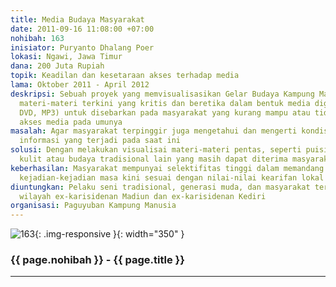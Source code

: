 ```yaml
---
title: Media Budaya Masyarakat
date: 2011-09-16 11:08:00 +07:00
nohibah: 163
inisiator: Puryanto Dhalang Poer
lokasi: Ngawi, Jawa Timur
dana: 200 Juta Rupiah
topik: Keadilan dan kesetaraan akses terhadap media
lama: Oktober 2011 - April 2012
deskripsi: Sebuah proyek yang memvisualisasikan Gelar Budaya Kampung Manusia dengan
  materi-materi terkini yang kritis dan beretika dalam bentuk media digital (VCD,
  DVD, MP3) untuk disebarkan pada masyarakat yang kurang mampu atau tidak bisa mendapat
  akses media pada umunya
masalah: Agar masyarakat terpinggir juga mengetahui dan mengerti kondisi serta perkembangan
  informasi yang terjadi pada saat ini
solusi: Dengan melakukan visualisai materi-materi pentas, seperti puisi, teater, wayang
  kulit atau budaya tradisional lain yang masih dapat diterima masyarakat terpinggir
keberhasilan: Masyarakat mempunyai selektifitas tinggi dalam memandang dan menyikapi
  kejadian-kejadian masa kini sesuai dengan nilai-nilai kearifan lokal
diuntungkan: Pelaku seni tradisional, generasi muda, dan masyarakat terpinggir di
  wilayah ex-karisidenan Madiun dan ex-karisidenan Kediri
organisasi: Paguyuban Kampung Manusia
---
```


![163](/static/img/hibahcmb/163.png){: .img-responsive }{: width="350" }

### {{ page.nohibah }} - {{ page.title }}

---
